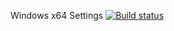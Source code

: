 Windows x64 Settings
[![Build status](https://ci.appveyor.com/api/projects/status/5ny0b7hj12dba65l?svg=true)](https://ci.appveyor.com/project/MSUDenverSystemsEngineering/windows-x64-settings)
